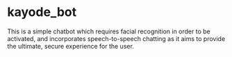 # kayode_bot
This is a simple chatbot which requires facial recognition in order to be activated, and incorporates speech-to-speech chatting as it aims to provide the ultimate, secure experience for the user.
